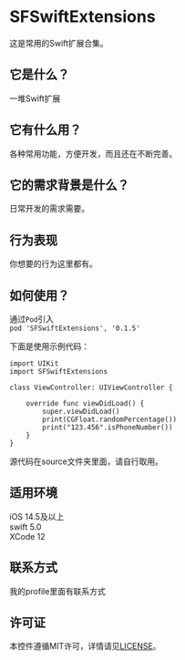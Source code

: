 # SFSwiftExtensions

这是常用的Swift扩展合集。
## 它是什么？
一堆Swift扩展
## 它有什么用？
各种常用功能，方便开发，而且还在不断完善。
## 它的需求背景是什么？
日常开发的需求需要。
## 行为表现
你想要的行为这里都有。
## 如何使用？
通过`Pod`引入<br>
`pod 'SFSwiftExtensions', '0.1.5'`

下面是使用示例代码：<br>
```
import UIKit
import SFSwiftExtensions

class ViewController: UIViewController {

    override func viewDidLoad() {
        super.viewDidLoad()
        print(CGFloat.randomPercentage())
        print("123.456".isPhoneNumber())
    }
}
```
源代码在source文件夹里面，请自行取用。
## 适用环境
iOS 14.5及以上
<br>swift 5.0
<br>XCode 12
## 联系方式
我的profile里面有联系方式
## 许可证
本控件遵循MIT许可，详情请见[LICENSE](https://github.com/AbnormalProgrammer/SFSwiftExtensions/blob/main/LICENSE)。
